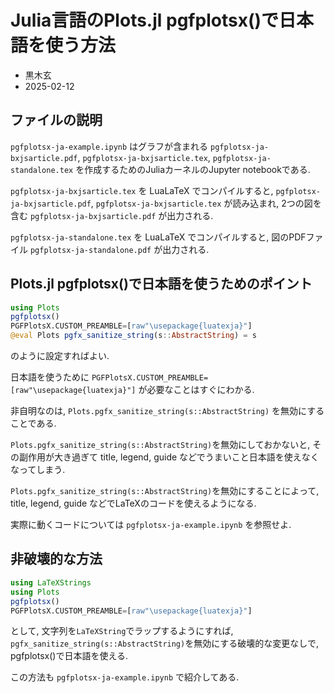 # Julia言語のPlots.jl pgfplotsx()で日本語を使う方法

* 黒木玄
* 2025-02-12

## ファイルの説明

`pgfplotsx-ja-example.ipynb` はグラフが含まれる `pgfplotsx-ja-bxjsarticle.pdf`, `pgfplotsx-ja-bxjsarticle.tex`, `pgfplotsx-ja-standalone.tex` を作成するためのJuliaカーネルのJupyter notebookである.

`pgfplotsx-ja-bxjsarticle.tex` を LuaLaTeX でコンパイルすると, `pgfplotsx-ja-bxjsarticle.pdf`, `pgfplotsx-ja-bxjsarticle.tex` が読み込まれ, 2つの図を含む `pgfplotsx-ja-bxjsarticle.pdf` が出力される.

`pgfplotsx-ja-standalone.tex` を LuaLaTeX でコンパイルすると, 図のPDFファイル `pgfplotsx-ja-standalone.pdf` が出力される.

## Plots.jl pgfplotsx()で日本語を使うためのポイント

```julia
using Plots
pgfplotsx()
PGFPlotsX.CUSTOM_PREAMBLE=[raw"\usepackage{luatexja}"]
@eval Plots pgfx_sanitize_string(s::AbstractString) = s
```

のように設定すればよい. 

日本語を使うために `PGFPlotsX.CUSTOM_PREAMBLE=[raw"\usepackage{luatexja}"]` が必要なことはすぐにわかる.

非自明なのは, `Plots.pgfx_sanitize_string(s::AbstractString)` を無効にすることである. 

`Plots.pgfx_sanitize_string(s::AbstractString)`を無効にしておかないと, その副作用が大き過ぎて title, legend, guide などでうまいこと日本語を使えなくなってしまう.

`Plots.pgfx_sanitize_string(s::AbstractString)`を無効にすることによって, title, legend, guide などでLaTeXのコードを使えるようになる.

実際に動くコードについては `pgfplotsx-ja-example.ipynb` を参照せよ.

## 非破壊的な方法

```julia
using LaTeXStrings
using Plots
pgfplotsx()
PGFPlotsX.CUSTOM_PREAMBLE=[raw"\usepackage{luatexja}"]
```

として, 文字列を`LaTeXString`でラップするようにすれば, `pgfx_sanitize_string(s::AbstractString)`を無効にする破壊的な変更なしで, pgfplotsx()で日本語を使える.

この方法も `pgfplotsx-ja-example.ipynb` で紹介してある.

